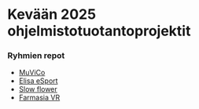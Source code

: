 # Kevään 2025 ohjelmistotuotantoprojektit

### Ryhmien repot

- [MuViCo](https://github.com/MuViCo/MuViCo)
- [Elisa eSport](https://github.com/NikiPOU/elisaohtuprojekti)
- [Slow flower](https://github.com/Slowers-Team/Slowers-App)
- [Farmasia VR](https://github.com/FarmasiaVR/farmasia-vr)
